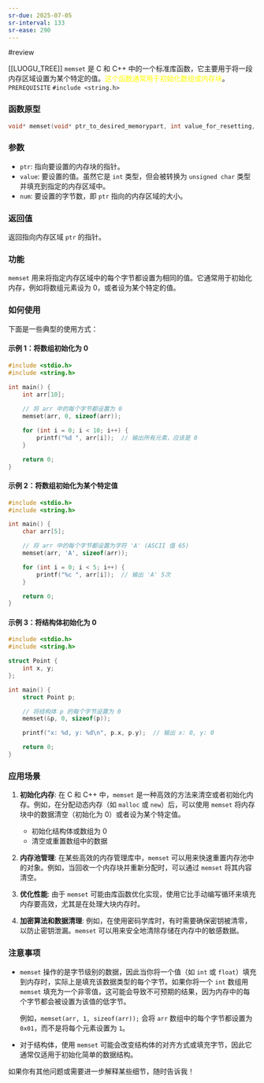 ```yaml
---
sr-due: 2025-07-05
sr-interval: 133
sr-ease: 290
---
```


#review 

[[LUOGU_TREE]]
`memset` 是 C 和 C++ 中的一个标准库函数，它主要用于将一段内存区域设置为某个特定的值。<font color="#ffff00">这个函数通常用于初始化数组或内存块</font>。
`PREREQUISITE` `#include <string.h>`
### 函数原型

```c
void* memset(void* ptr_to_desired_memorypart, int value_for_resetting, size_t num_of_bytes);
```

### 参数

- `ptr`: 指向要设置的内存块的指针。
- `value`: 要设置的值。虽然它是 `int` 类型，但会被转换为 `unsigned char` 类型并填充到指定的内存区域中。
- `num`: 要设置的字节数，即 `ptr` 指向的内存区域的大小。

### 返回值

返回指向内存区域 `ptr` 的指针。

### 功能

`memset` 用来将指定内存区域中的每个字节都设置为相同的值。它通常用于初始化内存，例如将数组元素设为 0，或者设为某个特定的值。

### 如何使用

下面是一些典型的使用方式：

#### 示例 1：将数组初始化为 0

```c
#include <stdio.h>
#include <string.h>

int main() {
    int arr[10];
    
    // 将 arr 中的每个字节都设置为 0
    memset(arr, 0, sizeof(arr));

    for (int i = 0; i < 10; i++) {
        printf("%d ", arr[i]);  // 输出所有元素，应该是 0
    }

    return 0;
}
```

#### 示例 2：将数组初始化为某个特定值

```c
#include <stdio.h>
#include <string.h>

int main() {
    char arr[5];

    // 将 arr 中的每个字节都设置为字符 'A' (ASCII 值 65)
    memset(arr, 'A', sizeof(arr));

    for (int i = 0; i < 5; i++) {
        printf("%c ", arr[i]);  // 输出 'A' 5次
    }

    return 0;
}
```

#### 示例 3：将结构体初始化为 0

```c
#include <stdio.h>
#include <string.h>

struct Point {
    int x, y;
};

int main() {
    struct Point p;

    // 将结构体 p 的每个字节设置为 0
    memset(&p, 0, sizeof(p));

    printf("x: %d, y: %d\n", p.x, p.y);  // 输出 x: 0, y: 0

    return 0;
}
```

### 应用场景

1. **初始化内存**: 在 C 和 C++ 中，`memset` 是一种高效的方法来清空或者初始化内存。例如，在分配动态内存（如 `malloc` 或 `new`）后，可以使用 `memset` 将内存块中的数据清空（初始化为 0）或者设为某个特定值。
    
    - 初始化结构体或数组为 0
    - 清空或重置数组中的数据
2. **内存池管理**: 在某些高效的内存管理库中，`memset` 可以用来快速重置内存池中的对象。例如，当回收一个内存块并重新分配时，可以通过 `memset` 将其内容清空。
    
3. **优化性能**: 由于 `memset` 可能由库函数优化实现，使用它比手动编写循环来填充内存要高效，尤其是在处理大块内存时。
    
4. **加密算法和数据清理**: 例如，在使用密码学库时，有时需要确保密钥被清零，以防止密钥泄漏。`memset` 可以用来安全地清除存储在内存中的敏感数据。
    

### 注意事项

- `memset` 操作的是字节级别的数据，因此当你将一个值（如 `int` 或 `float`）填充到内存时，实际上是填充该数据类型的每个字节。如果你将一个 `int` 数组用 `memset` 填充为一个非零值，这可能会导致不可预期的结果，因为内存中的每个字节都会被设置为该值的低字节。
    
    例如，`memset(arr, 1, sizeof(arr));` 会将 `arr` 数组中的每个字节都设置为 `0x01`，而不是将每个元素设置为 `1`。
    
- 对于结构体，使用 `memset` 可能会改变结构体的对齐方式或填充字节，因此它通常仅适用于初始化简单的数据结构。
    

如果你有其他问题或需要进一步解释某些细节，随时告诉我！